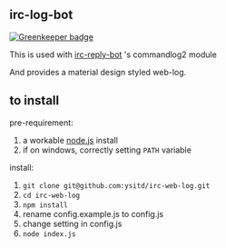 ## irc-log-bot

[![Greenkeeper badge](https://badges.greenkeeper.io/mmis1000/irc-web-log.svg)](https://greenkeeper.io/)

This is used with <a href='https://github.com/YSITD/irc-reply-bot'>irc-reply-bot</a> 's commandlog2 module

And provides a material design styled web-log.

## to install

pre-requirement:

1. a workable <a href='https://nodejs.org/en/'>node.js</a> install
2. if on windows, correctly setting `PATH` variable

install:

1. `git clone git@github.com:ysitd/irc-web-log.git`
2. `cd irc-web-log`
3. `npm install`
4. rename config.example.js to config.js
5. change setting in config.js
6. `node index.js`
